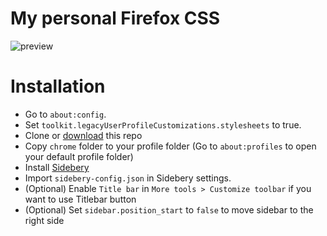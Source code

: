 # My personal Firefox CSS
![preview](https://files.catbox.moe/qe3zw2.PNG)

# Installation
- Go to `about:config`.
- Set `toolkit.legacyUserProfileCustomizations.stylesheets` to true.
- Clone or [download](https://github.com/p3nguin-kun/firefox-css/archive/refs/heads/main.zip) this repo
- Copy `chrome` folder to your profile folder (Go to `about:profiles` to open your default profile folder)
- Install [Sidebery](https://addons.mozilla.org/en/firefox/addon/sidebery)
- Import `sidebery-config.json` in Sidebery settings.
- (Optional) Enable `Title bar` in `More tools > Customize toolbar` if you want to use Titlebar button
- (Optional) Set `sidebar.position_start` to `false` to move sidebar to the right side
